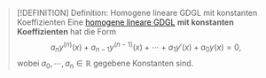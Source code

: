 > [!DEFINITION] Definition: Homogene lineare GDGL mit konstanten Koeffizienten
> Eine [homogene lineare GDGL](Homogene%20lineare%20GDGL/Homogene%20lineare%20GDGL.md) **mit konstanten Koeffizienten** hat die Form
> $$a_n y^{(n)}(x) + a_{n-1} y^{(n-1)}(x) + \cdots + a_1 y'(x) + a_0 y(x) = 0,$$
> wobei $a_0,\cdots,a_n\in\mathbb{R}$ gegebene Konstanten sind.
